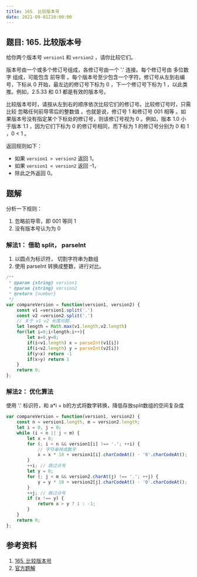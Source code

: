```yaml
---
title: 165. 比较版本号
date: 2021-09-01Z10:00:00
---
```

## 题目: 165. 比较版本号
给你两个版本号 `version1` 和 `version2` ，请你比较它们。

版本号由一个或多个修订号组成，各修订号由一个 '.' 连接。每个修订号由 多位数字 组成，可能包含 前导零 。每个版本号至少包含一个字符。修订号从左到右编号，下标从 0 开始，最左边的修订号下标为 0 ，下一个修订号下标为 1 ，以此类推。例如，2.5.33 和 0.1 都是有效的版本号。

比较版本号时，请按从左到右的顺序依次比较它们的修订号。比较修订号时，只需比较 忽略任何前导零后的整数值 。也就是说，修订号 1 和修订号 001 相等 。如果版本号没有指定某个下标处的修订号，则该修订号视为 0 。例如，版本 1.0 小于版本 1.1 ，因为它们下标为 0 的修订号相同，而下标为 1 的修订号分别为 0 和 1 ，0 < 1 。

返回规则如下：

- 如果 `version1 > version2` 返回 1，
- 如果 `version1 < version2` 返回 -1，
- 除此之外返回 0。

## 题解
分析一下规则：
1. 忽略前导零，即 001 等同 1
2. 没有版本号认为为 0 

### 解法1： 借助 split， parseInt
1. 以圆点为标识符， 切割字符串为数组
2. 使用 parseInt 转换成整数，进行对比。
```js
/**
 * @param {string} version1
 * @param {string} version2
 * @return {number}
 */
var compareVersion = function(version1, version2) {
    const v1 =version1.split('.')
    const v2 =version2.split('.')
    // 关于 v1 v2 长度问题。
    let length = Math.max(v1.length,v2.length)
    for(let i=0;i<length;i++){
        let x=0,y=0;
        if(i<v1.length) x = parseInt(v1[i])
        if(i<v2.length) y = parseInt(v2[i])
        if(y>x) return -1
        if(x>y) return 1
    }
    return 0;
};
```
### 解法2： 优化算法
使用 '.' 标识符，和 a*i + b的方式将数字转换，降低存放split数组的空间复杂度
```js
var compareVersion = function(version1, version2) {
    const n = version1.length, m = version2.length;
    let i = 0, j = 0;
    while (i < n || j < m) {
        let x = 0;
        for (; i < n && version1[i] !== '.'; ++i) {
            // 字符串转成数字
            x = x * 10 + version1[i].charCodeAt() - '0'.charCodeAt();
        }
        ++i; // 跳过点号
        let y = 0;
        for (; j < m && version2.charAt(j) !== '.'; ++j) {
            y = y * 10 + version2[j].charCodeAt() - '0'.charCodeAt();
        }
        ++j; // 跳过点号
        if (x !== y) {
            return x > y ? 1 : -1;
        }
    }
    return 0;
};
```
## 参考资料
1. [165. 比较版本号](https://leetcode-cn.com/problems/compare-version-numbers/)
2. [官方题解](https://leetcode-cn.com/problems/compare-version-numbers/solution/bi-jiao-ban-ben-hao-by-leetcode-solution-k6wi/)